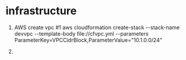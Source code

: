 # infrastructure

1. AWS create vpc #1
aws cloudformation create-stack --stack-name devvpc --template-body file://cfvpc.yml --parameters ParameterKey=VPCCidrBlock,ParameterValue="10.1.0.0/24"

2.